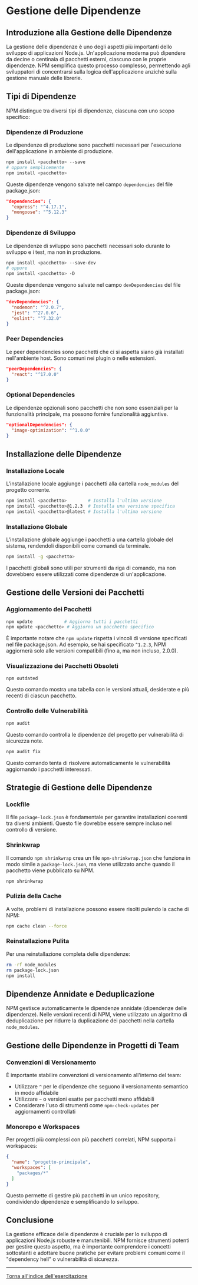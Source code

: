 # Gestione delle Dipendenze

## Introduzione alla Gestione delle Dipendenze

La gestione delle dipendenze è uno degli aspetti più importanti dello sviluppo di applicazioni Node.js. Un'applicazione moderna può dipendere da decine o centinaia di pacchetti esterni, ciascuno con le proprie dipendenze. NPM semplifica questo processo complesso, permettendo agli sviluppatori di concentrarsi sulla logica dell'applicazione anziché sulla gestione manuale delle librerie.

## Tipi di Dipendenze

NPM distingue tra diversi tipi di dipendenze, ciascuna con uno scopo specifico:

### Dipendenze di Produzione

Le dipendenze di produzione sono pacchetti necessari per l'esecuzione dell'applicazione in ambiente di produzione.

```bash
npm install <pacchetto> --save
# oppure semplicemente
npm install <pacchetto>
```

Queste dipendenze vengono salvate nel campo `dependencies` del file package.json:

```json
"dependencies": {
  "express": "^4.17.1",
  "mongoose": "^5.12.3"
}
```

### Dipendenze di Sviluppo

Le dipendenze di sviluppo sono pacchetti necessari solo durante lo sviluppo e i test, ma non in produzione.

```bash
npm install <pacchetto> --save-dev
# oppure
npm install <pacchetto> -D
```

Queste dipendenze vengono salvate nel campo `devDependencies` del file package.json:

```json
"devDependencies": {
  "nodemon": "^2.0.7",
  "jest": "^27.0.6",
  "eslint": "^7.32.0"
}
```

### Peer Dependencies

Le peer dependencies sono pacchetti che ci si aspetta siano già installati nell'ambiente host. Sono comuni nei plugin o nelle estensioni.

```json
"peerDependencies": {
  "react": "^17.0.0"
}
```

### Optional Dependencies

Le dipendenze opzionali sono pacchetti che non sono essenziali per la funzionalità principale, ma possono fornire funzionalità aggiuntive.

```json
"optionalDependencies": {
  "image-optimization": "^1.0.0"
}
```

## Installazione delle Dipendenze

### Installazione Locale

L'installazione locale aggiunge i pacchetti alla cartella `node_modules` del progetto corrente.

```bash
npm install <pacchetto>        # Installa l'ultima versione
npm install <pacchetto>@1.2.3  # Installa una versione specifica
npm install <pacchetto>@latest # Installa l'ultima versione
```

### Installazione Globale

L'installazione globale aggiunge i pacchetti a una cartella globale del sistema, rendendoli disponibili come comandi da terminale.

```bash
npm install -g <pacchetto>
```

I pacchetti globali sono utili per strumenti da riga di comando, ma non dovrebbero essere utilizzati come dipendenze di un'applicazione.

## Gestione delle Versioni dei Pacchetti

### Aggiornamento dei Pacchetti

```bash
npm update            # Aggiorna tutti i pacchetti
npm update <pacchetto> # Aggiorna un pacchetto specifico
```

È importante notare che `npm update` rispetta i vincoli di versione specificati nel file package.json. Ad esempio, se hai specificato `^1.2.3`, NPM aggiornerà solo alle versioni compatibili (fino a, ma non incluso, 2.0.0).

### Visualizzazione dei Pacchetti Obsoleti

```bash
npm outdated
```

Questo comando mostra una tabella con le versioni attuali, desiderate e più recenti di ciascun pacchetto.

### Controllo delle Vulnerabilità

```bash
npm audit
```

Questo comando controlla le dipendenze del progetto per vulnerabilità di sicurezza note.

```bash
npm audit fix
```

Questo comando tenta di risolvere automaticamente le vulnerabilità aggiornando i pacchetti interessati.

## Strategie di Gestione delle Dipendenze

### Lockfile

Il file `package-lock.json` è fondamentale per garantire installazioni coerenti tra diversi ambienti. Questo file dovrebbe essere sempre incluso nel controllo di versione.

### Shrinkwrap

Il comando `npm shrinkwrap` crea un file `npm-shrinkwrap.json` che funziona in modo simile a `package-lock.json`, ma viene utilizzato anche quando il pacchetto viene pubblicato su NPM.

```bash
npm shrinkwrap
```

### Pulizia della Cache

A volte, problemi di installazione possono essere risolti pulendo la cache di NPM:

```bash
npm cache clean --force
```

### Reinstallazione Pulita

Per una reinstallazione completa delle dipendenze:

```bash
rm -rf node_modules
rm package-lock.json
npm install
```

## Dipendenze Annidate e Deduplicazione

NPM gestisce automaticamente le dipendenze annidate (dipendenze delle dipendenze). Nelle versioni recenti di NPM, viene utilizzato un algoritmo di deduplicazione per ridurre la duplicazione dei pacchetti nella cartella `node_modules`.

## Gestione delle Dipendenze in Progetti di Team

### Convenzioni di Versionamento

È importante stabilire convenzioni di versionamento all'interno del team:

- Utilizzare `^` per le dipendenze che seguono il versionamento semantico in modo affidabile
- Utilizzare `~` o versioni esatte per pacchetti meno affidabili
- Considerare l'uso di strumenti come `npm-check-updates` per aggiornamenti controllati

### Monorepo e Workspaces

Per progetti più complessi con più pacchetti correlati, NPM supporta i workspaces:

```json
{
  "name": "progetto-principale",
  "workspaces": [
    "packages/*"
  ]
}
```

Questo permette di gestire più pacchetti in un unico repository, condividendo dipendenze e semplificando lo sviluppo.

## Conclusione

La gestione efficace delle dipendenze è cruciale per lo sviluppo di applicazioni Node.js robuste e manutenibili. NPM fornisce strumenti potenti per gestire questo aspetto, ma è importante comprendere i concetti sottostanti e adottare buone pratiche per evitare problemi comuni come il "dependency hell" o vulnerabilità di sicurezza.

---

[Torna all'indice dell'esercitazione](../README.md)